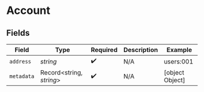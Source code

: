 # Account


## Fields

| Field                    | Type                     | Required                 | Description              | Example                  |
| ------------------------ | ------------------------ | ------------------------ | ------------------------ | ------------------------ |
| `address`                | *string*                 | :heavy_check_mark:       | N/A                      | users:001                |
| `metadata`               | Record<string, *string*> | :heavy_check_mark:       | N/A                      | [object Object]          |